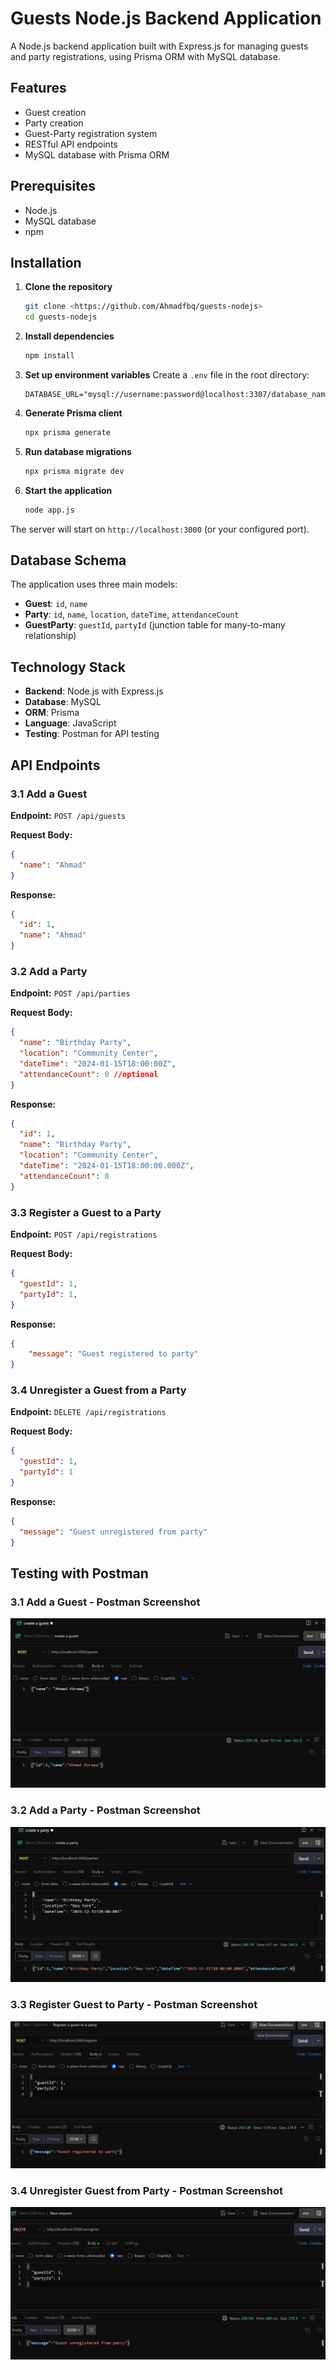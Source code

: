 # Guests Node.js Backend Application

A Node.js backend application built with Express.js for managing guests and party registrations, using Prisma ORM with MySQL database.

## Features

- Guest creation 
- Party creation 
- Guest-Party registration system
- RESTful API endpoints
- MySQL database with Prisma ORM

## Prerequisites

- Node.js
- MySQL database
- npm

## Installation

1. **Clone the repository**
   ```bash
   git clone <https://github.com/Ahmadfbq/guests-nodejs>
   cd guests-nodejs
   ```

2. **Install dependencies**
   ```bash
   npm install
   ```

3. **Set up environment variables**
   Create a `.env` file in the root directory:
   ```env
   DATABASE_URL="mysql://username:password@localhost:3307/database_name"
   ```

4. **Generate Prisma client**
   ```bash
   npx prisma generate
   ```

5. **Run database migrations**
   ```bash
   npx prisma migrate dev
   ```

6. **Start the application**
   ```bash
   node app.js
   ```

The server will start on `http://localhost:3000` (or your configured port).

## Database Schema

The application uses three main models:

- **Guest**: `id`, `name`
- **Party**: `id`, `name`, `location`, `dateTime`, `attendanceCount`
- **GuestParty**: `guestId`, `partyId` (junction table for many-to-many relationship)

## Technology Stack

- **Backend**: Node.js with Express.js
- **Database**: MySQL
- **ORM**: Prisma
- **Language**: JavaScript
- **Testing**: Postman for API testing

## API Endpoints

### 3.1 Add a Guest

**Endpoint:** `POST /api/guests`

**Request Body:**
```json
{
  "name": "Ahmad"
}
```

**Response:**
```json
{
  "id": 1,
  "name": "Ahmad"
}
```

### 3.2 Add a Party

**Endpoint:** `POST /api/parties`

**Request Body:**
```json
{
  "name": "Birthday Party",
  "location": "Community Center",
  "dateTime": "2024-01-15T18:00:00Z",
  "attendanceCount": 0 //optional
}
```

**Response:**
```json
{
  "id": 1,
  "name": "Birthday Party",
  "location": "Community Center",
  "dateTime": "2024-01-15T18:00:00.000Z",
  "attendanceCount": 0
}
```

### 3.3 Register a Guest to a Party

**Endpoint:** `POST /api/registrations`

**Request Body:**
```json
{
  "guestId": 1,
  "partyId": 1,
}
```

**Response:**
```json
{
    "message": "Guest registered to party"
}
```

### 3.4 Unregister a Guest from a Party

**Endpoint:** `DELETE /api/registrations`

**Request Body:**
```json
{
  "guestId": 1,
  "partyId": 1
}
```
 
**Response:**
```json
{
  "message": "Guest unregistered from party"
}
```

## Testing with Postman

### 3.1 Add a Guest - Postman Screenshot
*![Add a Guest](<resources/Screenshot 2025-06-25 181312.png>)*

### 3.2 Add a Party - Postman Screenshot
*![Add a Party](<resources/Screenshot 2025-06-25 181337.png>)*

### 3.3 Register Guest to Party - Postman Screenshot
*![Register Guest to Party](<resources/Screenshot 2025-06-25 181522.png>)*

### 3.4 Unregister Guest from Party - Postman Screenshot
*![Unregister Guest from Party](<resources/Screenshot 2025-06-25 181714.png>)*